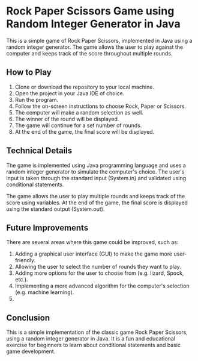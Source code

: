 <h1><b>Rock Paper Scissors Game using Random Integer Generator in Java</b></h1>
<p>This is a simple game of Rock Paper Scissors, implemented in Java using a random integer generator. The game allows the user to play against the computer and keeps track of the score throughout multiple rounds.</p>

<h2><b>How to Play</b></h2>
<ol>
  <li>Clone or download the repository to your local machine.</li>
  <li>Open the project in your Java IDE of choice.</li>
  <li>Run the program.</li>
  <li>Follow the on-screen instructions to choose Rock, Paper or Scissors.</li>
  <li>The computer will make a random selection as well.</li>
  <li>The winner of the round will be displayed.</li>
  <li>The game will continue for a set number of rounds.</li>
  <li>At the end of the game, the final score will be displayed.</li>
</ol>

<h2><b>Technical Details</b></h2>
<p>The game is implemented using Java programming language and uses a random integer generator to simulate the computer's choice. The user's input is taken through the standard input (System.in) and validated using conditional statements.</p>

<p>The game allows the user to play multiple rounds and keeps track of the score using variables. At the end of the game, the final score is displayed using the standard output (System.out).</p>

<h2><b>Future Improvements</b></h2>
There are several areas where this game could be improved, such as:
<ol>
  <li>Adding a graphical user interface (GUI) to make the game more user-friendly.</li>
  <li>Allowing the user to select the number of rounds they want to play.</li>
  <li>Adding more options for the user to choose from (e.g. lizard, Spock, etc.).</li>
  <li>Implementing a more advanced algorithm for the computer's selection (e.g. machine learning).<li>
</ol>

<h2><b>Conclusion</b></h2>
<p>This is a simple implementation of the classic game Rock Paper Scissors, using a random integer generator in Java. It is a fun and educational exercise for beginners to learn about conditional statements and basic game development.</p>
